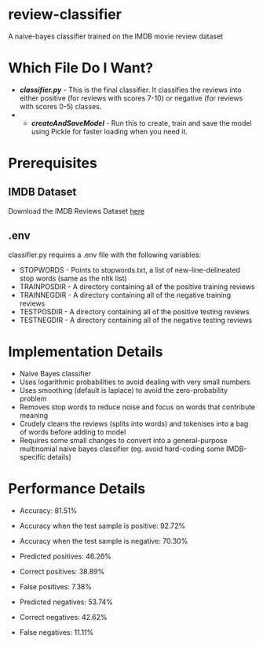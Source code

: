 # review-classifier
A naive-bayes classifier trained on the IMDB movie review dataset

# Which File Do I Want?
- ***classifier.py*** - This is the final classifier. It classifies the reviews into either positive (for reviews with scores 7-10) or negative (for reviews with scores 0-5) classes.
- - ***createAndSaveModel*** - Run this to create, train and save the model using Pickle for faster loading when you need it.

# Prerequisites
## IMDB Dataset
Download the IMDB Reviews Dataset [here](https://ai.stanford.edu/~amaas/data/sentiment/)

## .env
classifier.py requires a .env file with the following variables:
- STOPWORDS - Points to stopwords.txt, a list of new-line-delineated stop words (same as the nltk list)
- TRAINPOSDIR - A directory containing all of the positive training reviews
- TRAINNEGDIR - A directory containing all of the negative training reviews
- TESTPOSDIR - A directory containing all of the positive testing reviews
- TESTNEGDIR - A directory containing all of the negative testing reviews

# Implementation Details
- Naive Bayes classifier
- Uses logarithmic probabilities to avoid dealing with very small numbers
- Uses smoothing (default is laplace) to avoid the zero-probability problem
- Removes stop words to reduce noise and focus on words that contribute meaning
- Crudely cleans the reviews (splits into words) and tokenises into a bag of words before adding to model
- Requires some small changes to convert into a general-purpose multinomial naive bayes classifier (eg. avoid hard-coding some IMDB-specific details)

# Performance Details
- Accuracy: 81.51%
- Accuracy when the test sample is positive: 92.72%
- Accuracy when the test sample is negative: 70.30%

- Predicted positives: 46.26%
- Correct positives: 38.89%
- False positives: 7.38%

- Predicted negatives: 53.74%
- Correct negatives: 42.62%
- False negatives: 11.11%
